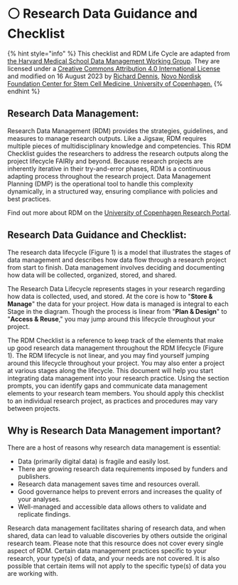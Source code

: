 # ⚪ Research Data Guidance and Checklist

{% hint style="info" %}
This checklist and RDM Life Cycle are adapted from [the Harvard Medical School Data Management Working Group](https://datamanagement.hms.harvard.edu/about-rdmwg). They are licensed under a [Creative Commons Attribution 4.0 International License](https://creativecommons.org/licenses/by/4.0/) and modified on 16 August 2023 by [Richard Dennis](https://www.linkedin.com/in/pacian/), [Novo Nordisk Foundation Center for Stem Cell Medicine, University of Copenhagen.](https://renew.ku.dk)
{% endhint %}

## Research Data Management:

Research Data Management (RDM) provides the strategies, guidelines, and measures to manage research outputs. Like a Jigsaw, RDM requires multiple pieces of multidisciplinary knowledge and competencies. This RDM Checklist guides the researchers to address the research outputs along the project lifecycle FAIRly and beyond. Because research projects are inherently iterative in their try-and-error phases, RDM is a continuous adapting process throughout the research project. Data Management Planning (DMP) is the operational tool to handle this complexity dynamically, in a structured way, ensuring compliance with policies and best practices. &#x20;

Find out more about RDM on the [University of Copenhagen Research Portal](https://kunet.ku.dk/work-areas/research/data/Pages/default.aspx).

## Research Data Guidance and Checklist:

The research data lifecycle (Figure 1) is a model that illustrates the stages of data management and describes how data flow through a research project from start to finish. Data management involves deciding and documenting how data will be collected, organized, stored, and shared.

The Research Data Lifecycle represents stages in your research regarding how data is collected, used, and stored. At the core is how to "**Store & Manage**" the data for your project. How data is managed is integral to each Stage in the diagram. Though the process is linear from "**Plan & Design**" to "**Access & Reuse**," you may jump around this lifecycle throughout your project.

The RDM Checklist is a reference to keep track of the elements that make up good research data management throughout the RDM lifecycle (Figure 1). The RDM lifecycle is not linear, and you may find yourself jumping around this lifecycle throughout your project. You may also enter a project at various stages along the lifecycle. This document will help you start integrating data management into your research practice. Using the section prompts, you can identify gaps and communicate data management elements to your research team members. You should apply this checklist to an individual research project, as practices and procedures may vary between projects.

## Why is Research Data Management important?

There are a host of reasons why research data management is essential:

* Data (primarily digital data) is fragile and easily lost.
* There are growing research data requirements imposed by funders and publishers.
* Research data management saves time and resources overall.
* Good governance helps to prevent errors and increases the quality of your analyses.
* Well-managed and accessible data allows others to validate and replicate findings.

Research data management facilitates sharing of research data, and when shared, data can lead to valuable discoveries by others outside the original research team. Please note that this resource does not cover every single aspect of RDM. Certain data management practices specific to your research, your type(s) of data, and your needs are not covered. It is also possible that certain items will not apply to the specific type(s) of data you are working with.

